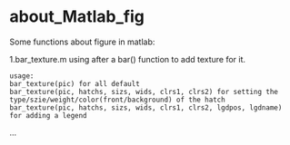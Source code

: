 # about_Matlab_fig


Some functions about figure in matlab:

  1.bar_texture.m
    using after a bar() function to add texture for it.
    
    usage:
    bar_texture(pic) for all default
    bar_texture(pic, hatchs, sizs, wids, clrs1, clrs2) for setting the type/szie/weight/color(front/background) of the hatch
    bar_texture(pic, hatchs, sizs, wids, clrs1, clrs2, lgdpos, lgdname) for adding a legend
    
  ...
